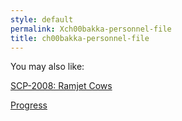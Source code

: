 ```yaml
---
style: default
permalink: Xch00bakka-personnel-file
title: ch00bakka-personnel-file
---
```

You may also like:

[SCP-2008: Ramjet Cows](http://scp-wiki.net/scp-2008)

[Progress](http://scp-wiki.net/progress)
